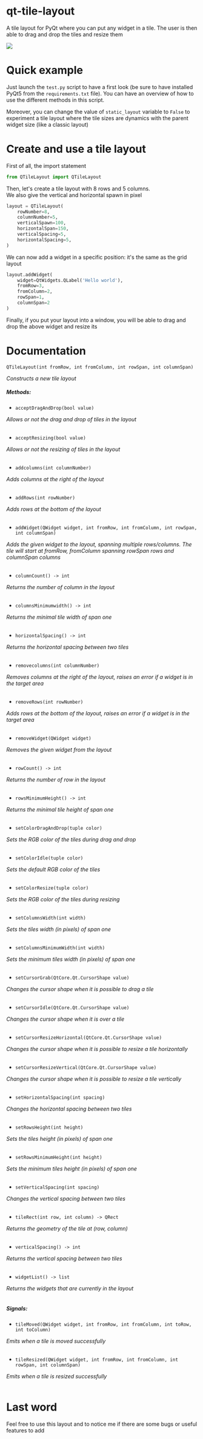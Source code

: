 # qt-tile-layout

A tile layout for PyQt where you can put any widget in a tile. The user is then able to drag and drop the tiles and resize them

![](showoff.gif)

# Quick example

Just launch the ```test.py``` script to have a first look (be sure to have installed PyQt5 from the `requirements.txt` file).
You can have an overview of how to use the different methods in this script.  

Moreover, you can change the value of ```static_layout``` variable to ```False``` to experiment a tile layout where the tile sizes are dynamics with the parent widget size (like a classic layout)

# Create and use a tile layout

First of all, the import statement

```python
from QTileLayout import QTileLayout
```

Then, let's create a tile layout with 8 rows and 5 columns.  
We also give the vertical and horizontal spawn in pixel

```python
layout = QTileLayout(
    rowNumber=8,
    columnNumber=5,
    verticalSpawn=100,
    horizontalSpan=150,
    verticalSpacing=5,
    horizontalSpacing=5,
)
```

We can now add a widget in a specific position: it's the same as the grid layout

```python
layout.addWidget(
    widget=QtWidgets.QLabel('Hello world'),
    fromRow=3,
    fromColumn=2,
    rowSpan=1,
    columnSpan=2
)
```

Finally, if you put your layout into a window, you will be able to drag and drop the above widget and resize its  

# Documentation

```QTileLayout(int fromRow, int fromColumn, int rowSpan, int columnSpan)```

_Constructs a new tile layout_

##### Methods:

- ```acceptDragAndDrop(bool value)```

_Allows or not the drag and drop of tiles in the layout_  
&nbsp;
  
- ```acceptResizing(bool value)```

_Allows or not the resizing of tiles in the layout_  
&nbsp;

- ```addcolumns(int columnNumber)```

_Adds columns at the right of the layout_  
&nbsp;

- ```addRows(int rowNumber)```

_Adds rows at the bottom of the layout_  
&nbsp;

- ```addWidget(QWidget widget, int fromRow, int fromColumn, int rowSpan, int columnSpan)```

_Adds the given widget to the layout, spanning multiple rows/columns. The tile will start at fromRow, fromColumn spanning rowSpan rows and columnSpan columns_  
&nbsp;

- ```columnCount() -> int```

_Returns the number of column in the layout_  
&nbsp;

- ```columnsMinimumwidth() -> int```

_Returns the minimal tile width of span one_  
&nbsp;

- ```horizontalSpacing() -> int```

_Returns the horizontal spacing between two tiles_  
&nbsp;

- ```removecolumns(int columnNumber)```

_Removes columns at the right of the layout, raises an error if a widget is in the target area_  
&nbsp;

- ```removeRows(int rowNumber)```

_Adds rows at the bottom of the layout, raises an error if a widget is in the target area_  
&nbsp;

- ```removeWidget(QWidget widget)```

_Removes the given widget from the layout_  
&nbsp;

- ```rowCount() -> int```

_Returns the number of row in the layout_  
&nbsp;

- ```rowsMinimumHeight() -> int```

_Returns the minimal tile height of span one_  
&nbsp;

- ```setColorDragAndDrop(tuple color)```

_Sets the RGB color of the tiles during drag and drop_  
&nbsp;

- ```setColorIdle(tuple color)```

_Sets the default RGB color of the tiles_  
&nbsp;

- ```setColorResize(tuple color)```

_Sets the RGB color of the tiles during resizing_  
&nbsp;

- ```setColumnsWidth(int width)```

_Sets the tiles width (in pixels) of span one_  
&nbsp;

- ```setColumnsMinimumWidth(int width)```

_Sets the minimum tiles width (in pixels) of span one_  
&nbsp;

- ```setCursorGrab(QtCore.Qt.CursorShape value)```

_Changes the cursor shape when it is possible to drag a tile_  
&nbsp;

- ```setCursorIdle(QtCore.Qt.CursorShape value)```

_Changes the cursor shape when it is over a tile_  
&nbsp;

- ```setCursorResizeHorizontal(QtCore.Qt.CursorShape value)```

_Changes the cursor shape when it is possible to resize a tile horizontally_  
&nbsp;

- ```setCursorResizeVertical(QtCore.Qt.CursorShape value)```

_Changes the cursor shape when it is possible to resize a tile vertically_  
&nbsp;

- ```setHorizontalSpacing(int spacing)```

_Changes the horizontal spacing between two tiles_  
&nbsp;

- ```setRowsHeight(int height)```

_Sets the tiles height (in pixels) of span one_  
&nbsp;

- ```setRowsMinimumHeight(int height)```

_Sets the minimum tiles height (in pixels) of span one_  
&nbsp;

- ```setVerticalSpacing(int spacing)```

_Changes the vertical spacing between two tiles_  
&nbsp;

- ```tileRect(int row, int column) -> QRect```

_Returns the geometry of the tile at (row, column)_  
&nbsp;

- ```verticalSpacing() -> int```

_Returns the vertical spacing between two tiles_  
&nbsp;

- ```widgetList() -> list```

_Returns the widgets that are currently in the layout_  
&nbsp;

##### Signals:

- ```tileMoved(QWidget widget, int fromRow, int fromColumn, int toRow, int toColumn)```

_Emits when a tile is moved successfully_  
&nbsp;

- ```tileResized(QWidget widget, int fromRow, int fromColumn, int rowSpan, int columnSpan)```

_Emits when a tile is resized successfully_  
&nbsp;

# Last word

Feel free to use this layout and to notice me if there are some bugs or useful features to add